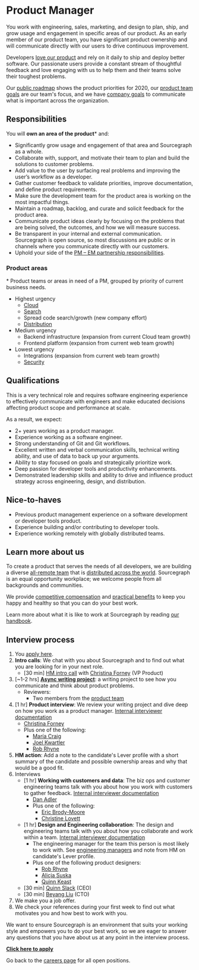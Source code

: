 # Product Manager

You work with engineering, sales, marketing, and design to plan, ship, and grow usage and engagement in specific areas of our product. As an early member of our product team, you have significant product ownership and will communicate directly with our users to drive continuous improvement.

Developers [love our product](https://engineeringblog.yelp.com/2019/11/winning-the-hackathon-with-sourcegraph.html) and rely on it daily to ship and deploy better software. Our passionate users provide a constant stream of thoughtful feedback and love engaging with us to help them and their teams solve their toughest problems.

Our [public roadmap](https://about.sourcegraph.com/direction) shows the product priorities for 2020, our [product team goals](https://about.sourcegraph.com/handbook/product/goals) are our team's focus, and we have [company goals](https://about.sourcegraph.com/company/goals) to communicate what is important across the organization.

## Responsibilities

You will **own an area of the product**\* and:

- Significantly grow usage and engagement of that area and Sourcegraph as a whole.
- Collaborate with, support, and motivate their team to plan and build the solutions to customer problems.
- Add value to the user by surfacing real problems and improving the user’s workflow as a developer.
- Gather customer feedback to validate priorities, improve documentation, and define product requirements.
- Make sure the development team for the product area is working on the most impactful things.
- Maintain a roadmap, backlog, and curate and solicit feedback for the product area.
- Communicate product ideas clearly by focusing on the problems that are being solved, the outcomes, and how we will measure success.
- Be transparent in your internal and external communication. Sourcegraph is open source, so most discussions are public or in channels where you communicate directly with our customers.
- Uphold your side of the [PM – EM partnership responsibilities](product_manager_engineering_manager_responsibilities.md).

### Product areas

\* Product teams or areas in need of a PM, grouped by priority of current business needs.

- Highest urgency
   - [Cloud](../../engineering/cloud/index.md)
   - [Search](../../engineering/search/index.md)
   - Spread code search/growth (new company effort)
   - [Distribution](../../engineering/distribution/index.md)
- Medium urgency
   - Backend infrastructure (expansion from current Cloud team growth)
   - Frontend platform (expansion from current web team growth)
- Lowest urgency
   - Integrations (expansion from current web team growth)
   - [Security](../../engineering/security/index.md)

## Qualifications

This is a very technical role and requires software engineering experience to effectively communicate with engineers and make educated decisions affecting product scope and performance at scale.

As a result, we expect:

- 2+ years working as a product manager.
- Experience working as a software engineer.
- Strong understanding of Git and Git workflows.
- Excellent written and verbal communication skills, technical writing ability, and use of data to back up your arguments.
- Ability to stay focused on goals and strategically prioritize work.
- Deep passion for developer tools and productivity enhancements.
- Demonstrated leadership skills and ability to drive and influence product strategy across engineering, design, and distribution.

## Nice-to-haves

- Previous product management experience on a software development or developer tools product.
- Experience building and/or contributing to developer tools.
- Experience working remotely with globally distributed teams.

## Learn more about us

To create a product that serves the needs of all developers, we are building a diverse [all-remote team](../../../company/remote/index.md) that is [distributed across the world](../../../company/team/index.md). Sourcegraph is an equal opportunity workplace; we welcome people from all backgrounds and communities.

We provide [competitive compensation](../../people-ops/compensation.md) and [practical benefits](../../people-ops/benefits-and-perks.md) to keep you happy and healthy so that you can do your best work.

Learn more about what it is like to work at Sourcegraph by reading [our handbook](../../index.md).

## Interview process

1. You [apply here](https://jobs.lever.co/sourcegraph/254299f5-f91b-43e2-aa1a-3732963dd296/apply).
1. **Intro calls**: We chat with you about Sourcegraph and to find out what you are looking for in your next role.
   - [30 min] [HM intro call](./interviews/hm_intro_call.md) with [Christina Forney](../../../company/team/index.md#christina-forney-she-her) (VP Product)
1. [~1-2 hrs] **[Async writing project](./interviews/pm_rfc_project.md)**: a writing project to see how you communicate and think about product problems.
   - Reviewers:
      - Two members from the [product team](../index.md#team)
1. [1 hr] **Product interview**: We review your writing project and dive deep on how you work as a product manager. [Internal interviewer documentation](https://github.com/sourcegraph/interviews/blob/master/product/product-manager/product.md)
   - [Christina Forney](../../../company/team/index.md#christina-forney-she-her)
   - Plus one of the following:
      - [María Craig](../../../company/team/index.md#maría-craig-she-her)
      - [Joel Kwartler](../../../company/team/index.md#joel-kwartler-he-him)
      - [Rob Rhyne](../../../company/team/index.md#rob-rhyne)
1. **HM action**: Add a note to the candidate's Lever profile with a short summary of the candidate and possible ownership areas and why that would be a good fit.
1. Interviews
   - [1 hr] **Working with customers and data**: The biz ops and customer engineering teams talk with you about how you work with customers to gather feedback. [Internal interviewer documentation](https://github.com/sourcegraph/interviews/blob/master/product/product-manager/customers-and-data.md)
      - [Dan Adler](../../../company/team/index.md#dan-adler-he-him)
      - Plus one of the following:
         - [Eric Brody-Moore](../../../company/team/index.md#eric-brody-moore)
         - [Christine Lovett](../../../company/team/index.md#christine-lovett-she-her)
   - [1 hr] **Design and Engineering collaboration**: The design and engineering teams talk with you about how you collaborate and work within a team. [Internal interviewer documentation](https://github.com/sourcegraph/interviews/blob/master/product/product-manager/design-engineering-collaboration.md)
      - The engineering manager for the team this person is most likely to work with. See [engineering managers](../../engineering/leadership/index.md#members) and note from HM on candidate's Lever profile.
      - Plus one of the following product designers:
         - [Rob Rhyne](../../../company/team/index.md#rob-rhyne)
         - [Alicja Suska](../../../company/team/index.md#alicja-suska-she-her)
         - [Quinn Keast](../../../company/team/index.md#quinn-keast-he-him)
   - [30 min] [Quinn Slack](../../../company/team/index.md#quinn-slack) (CEO)
   - [30 min] [Beyang Liu](../../../company/team/index.md#beyang-liu) (CTO)
1. We make you a job offer.
1. We check your references during your first week to find out what motivates you and how best to work with you.

We want to ensure Sourcegraph is an environment that suits your working style and empowers you to do your best work, so we are eager to answer any questions that you have about us at any point in the interview process.

**[Click here to apply](https://jobs.lever.co/sourcegraph/254299f5-f91b-43e2-aa1a-3732963dd296/apply)**

Go back to the [careers page](../../../company/careers.md) for all open positions.

